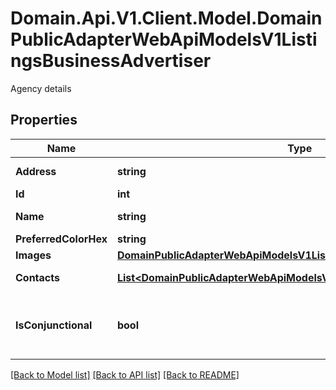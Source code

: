 # Domain.Api.V1.Client.Model.DomainPublicAdapterWebApiModelsV1ListingsBusinessAdvertiser
Agency details
## Properties

Name | Type | Description | Notes
------------ | ------------- | ------------- | -------------
**Address** | **string** | agency address | [optional] 
**Id** | **int** | Agency ID | [optional] 
**Name** | **string** | Agency Name | [optional] 
**PreferredColorHex** | **string** | Agency color | [optional] 
**Images** | [**DomainPublicAdapterWebApiModelsV1ListingsBusinessAdvertiserImages**](DomainPublicAdapterWebApiModelsV1ListingsBusinessAdvertiserImages.md) |  | [optional] 
**Contacts** | [**List&lt;DomainPublicAdapterWebApiModelsV1ListingsBusinessContact&gt;**](DomainPublicAdapterWebApiModelsV1ListingsBusinessContact.md) | Agency contacts | [optional] 
**IsConjunctional** | **bool** | Checks whether advertiser is conjunctional or not | [optional] 

[[Back to Model list]](../README.md#documentation-for-models) [[Back to API list]](../README.md#documentation-for-api-endpoints) [[Back to README]](../README.md)

